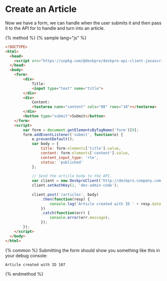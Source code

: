 Create an Article
=================
Now we have a form, we can handle when the user submits it and then pass it to the API for to handle and turn into an article.

{% method %}
{% sample lang="js" %}
```html
<!DOCTYPE>
<html>
  <head>
    <script src="https://unpkg.com/@deskpro/deskpro-api-client-javascript@2.0.0/dist/index.js"></script>
  </head>
  <body>
    <form>
        <div>
            Title:
            <input type="text" name="title">
        </div>
        <div>
            Content:
            <textarea name="content" cols="80" rows="10"></textarea>
        </div>
        <button type="submit">Submit</button>
    </form>
    <script>
        var form = document.getElementsByTagName('form')[0];
        form.addEventListener('submit', function(e) {
            e.preventDefault();
            var body = {
                title: form.elements['title'].value,
                content: form.elements['content'].value,
                content_input_type: 'rte',
                status: 'published'
            };
            
            // Send the article body to the API.
            var client = new DeskproClient('http://deskpro.company.com');
            client.setAuthKey(1, 'dev-admin-code');
            
            client.post('/articles', body)
                .then(function(resp) {
                    console.log('Article created with ID ' + resp.data.id);
                })
                .catch(function(err) {
                    console.error(err.message);
                });
        });
    </script>
  </body>
</html>
```

{% common %}
Submitting the form should show you something like this in your debug console:

```
Article created with ID 107
```
{% endmethod %}
